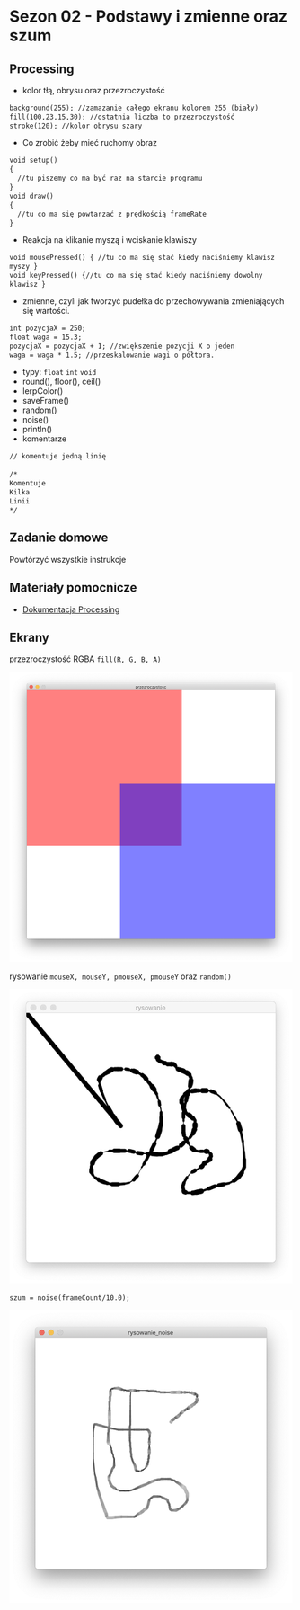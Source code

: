 # Sezon 02 - Podstawy i zmienne oraz szum

## Processing
- kolor tłą, obrysu oraz przezroczystość

```Processing
background(255); //zamazanie całego ekranu kolorem 255 (biały)
fill(100,23,15,30); //ostatnia liczba to przezroczystość
stroke(120); //kolor obrysu szary
```
- Co zrobić żeby mieć ruchomy obraz

```Processing
void setup() 
{
  //tu piszemy co ma być raz na starcie programu
}
void draw() 
{
  //tu co ma się powtarzać z prędkością frameRate
}
```
- Reakcja na klikanie myszą i wciskanie klawiszy

```Processing
void mousePressed() { //tu co ma się stać kiedy naciśniemy klawisz myszy }
void keyPressed() {//tu co ma się stać kiedy naciśniemy dowolny klawisz }
```
- zmienne, czyli jak tworzyć pudełka do przechowywania zmieniających się wartości. 

```Processing
int pozycjaX = 250;
float waga = 15.3; 
pozycjaX = pozycjaX + 1; //zwiększenie pozycji X o jeden
waga = waga * 1.5; //przeskalowanie wagi o półtora.
```
- typy: `float` `int` `void` 
- round(), floor(), ceil()
- lerpColor()
- saveFrame()
- random()
- noise()
- println()
- komentarze

```Processing
// komentuje jedną linię

/*
Komentuje
Kilka
Linii
*/
```

## Zadanie domowe

Powtórzyć wszystkie instrukcje

## Materiały pomocnicze

- [Dokumentacja Processing](https://processing.org/reference)

## Ekrany

przezroczystość RGBA `fill(R, G, B, A)`

![przezroczystość](przezroczystosc.png)

rysowanie `mouseX, mouseY, pmouseX, pmouseY` oraz `random()`

![rysowanie](rysowanie.png)

```Processing 
szum = noise(frameCount/10.0);
```

![szum](rysowanie_noise.png)
